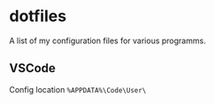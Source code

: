 # dotfiles
A list of my configuration files for various programms. 

## VSCode
Config location `%APPDATA%\Code\User\`
